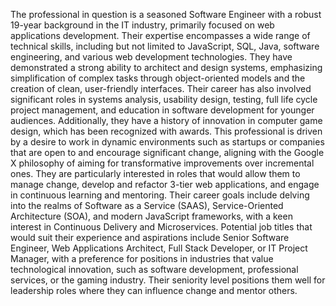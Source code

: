The professional in question is a seasoned Software Engineer with a robust 19-year background in the IT industry, primarily focused on web applications development. Their expertise encompasses a wide range of technical skills, including but not limited to JavaScript, SQL, Java, software engineering, and various web development technologies. They have demonstrated a strong ability to architect and design systems, emphasizing simplification of complex tasks through object-oriented models and the creation of clean, user-friendly interfaces. Their career has also involved significant roles in systems analysis, usability design, testing, full life cycle project management, and education in software development for younger audiences. Additionally, they have a history of innovation in computer game design, which has been recognized with awards. This professional is driven by a desire to work in dynamic environments such as startups or companies that are open to and encourage significant change, aligning with the Google X philosophy of aiming for transformative improvements over incremental ones. They are particularly interested in roles that would allow them to manage change, develop and refactor 3-tier web applications, and engage in continuous learning and mentoring. Their career goals include delving into the realms of Software as a Service (SAAS), Service-Oriented Architecture (SOA), and modern JavaScript frameworks, with a keen interest in Continuous Delivery and Microservices. Potential job titles that would suit their experience and aspirations include Senior Software Engineer, Web Applications Architect, Full Stack Developer, or IT Project Manager, with a preference for positions in industries that value technological innovation, such as software development, professional services, or the gaming industry. Their seniority level positions them well for leadership roles where they can influence change and mentor others.
